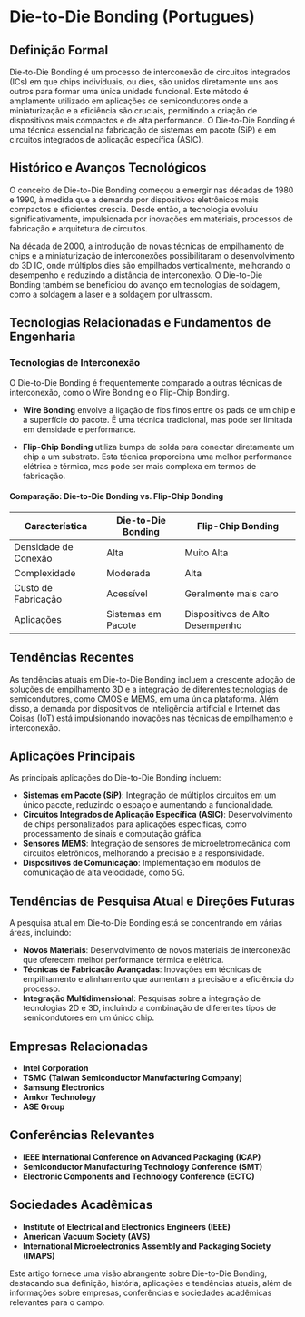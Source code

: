 # Die-to-Die Bonding (Portugues)

## Definição Formal

Die-to-Die Bonding é um processo de interconexão de circuitos integrados (ICs) em que chips individuais, ou dies, são unidos diretamente uns aos outros para formar uma única unidade funcional. Este método é amplamente utilizado em aplicações de semicondutores onde a miniaturização e a eficiência são cruciais, permitindo a criação de dispositivos mais compactos e de alta performance. O Die-to-Die Bonding é uma técnica essencial na fabricação de sistemas em pacote (SiP) e em circuitos integrados de aplicação específica (ASIC).

## Histórico e Avanços Tecnológicos

O conceito de Die-to-Die Bonding começou a emergir nas décadas de 1980 e 1990, à medida que a demanda por dispositivos eletrônicos mais compactos e eficientes crescia. Desde então, a tecnologia evoluiu significativamente, impulsionada por inovações em materiais, processos de fabricação e arquitetura de circuitos.

Na década de 2000, a introdução de novas técnicas de empilhamento de chips e a miniaturização de interconexões possibilitaram o desenvolvimento do 3D IC, onde múltiplos dies são empilhados verticalmente, melhorando o desempenho e reduzindo a distância de interconexão. O Die-to-Die Bonding também se beneficiou do avanço em tecnologias de soldagem, como a soldagem a laser e a soldagem por ultrassom.

## Tecnologias Relacionadas e Fundamentos de Engenharia

### Tecnologias de Interconexão

O Die-to-Die Bonding é frequentemente comparado a outras técnicas de interconexão, como o Wire Bonding e o Flip-Chip Bonding. 

- **Wire Bonding** envolve a ligação de fios finos entre os pads de um chip e a superfície do pacote. É uma técnica tradicional, mas pode ser limitada em densidade e performance.
  
- **Flip-Chip Bonding** utiliza bumps de solda para conectar diretamente um chip a um substrato. Esta técnica proporciona uma melhor performance elétrica e térmica, mas pode ser mais complexa em termos de fabricação.

#### Comparação: Die-to-Die Bonding vs. Flip-Chip Bonding

| Característica        | Die-to-Die Bonding      | Flip-Chip Bonding      |
|-----------------------|-------------------------|-------------------------|
| Densidade de Conexão  | Alta                    | Muito Alta              |
| Complexidade          | Moderada                | Alta                    |
| Custo de Fabricação   | Acessível               | Geralmente mais caro    |
| Aplicações            | Sistemas em Pacote      | Dispositivos de Alto Desempenho |

## Tendências Recentes

As tendências atuais em Die-to-Die Bonding incluem a crescente adoção de soluções de empilhamento 3D e a integração de diferentes tecnologias de semicondutores, como CMOS e MEMS, em uma única plataforma. Além disso, a demanda por dispositivos de inteligência artificial e Internet das Coisas (IoT) está impulsionando inovações nas técnicas de empilhamento e interconexão.

## Aplicações Principais

As principais aplicações do Die-to-Die Bonding incluem:

- **Sistemas em Pacote (SiP)**: Integração de múltiplos circuitos em um único pacote, reduzindo o espaço e aumentando a funcionalidade.
- **Circuitos Integrados de Aplicação Específica (ASIC)**: Desenvolvimento de chips personalizados para aplicações específicas, como processamento de sinais e computação gráfica.
- **Sensores MEMS**: Integração de sensores de microeletromecânica com circuitos eletrônicos, melhorando a precisão e a responsividade.
- **Dispositivos de Comunicação**: Implementação em módulos de comunicação de alta velocidade, como 5G.

## Tendências de Pesquisa Atual e Direções Futuras

A pesquisa atual em Die-to-Die Bonding está se concentrando em várias áreas, incluindo:

- **Novos Materiais**: Desenvolvimento de novos materiais de interconexão que oferecem melhor performance térmica e elétrica.
- **Técnicas de Fabricação Avançadas**: Inovações em técnicas de empilhamento e alinhamento que aumentam a precisão e a eficiência do processo.
- **Integração Multidimensional**: Pesquisas sobre a integração de tecnologias 2D e 3D, incluindo a combinação de diferentes tipos de semicondutores em um único chip.

## Empresas Relacionadas

- **Intel Corporation**
- **TSMC (Taiwan Semiconductor Manufacturing Company)**
- **Samsung Electronics**
- **Amkor Technology**
- **ASE Group**

## Conferências Relevantes

- **IEEE International Conference on Advanced Packaging (ICAP)**
- **Semiconductor Manufacturing Technology Conference (SMT)**
- **Electronic Components and Technology Conference (ECTC)**

## Sociedades Acadêmicas

- **Institute of Electrical and Electronics Engineers (IEEE)**
- **American Vacuum Society (AVS)**
- **International Microelectronics Assembly and Packaging Society (IMAPS)**

Este artigo fornece uma visão abrangente sobre Die-to-Die Bonding, destacando sua definição, história, aplicações e tendências atuais, além de informações sobre empresas, conferências e sociedades acadêmicas relevantes para o campo.